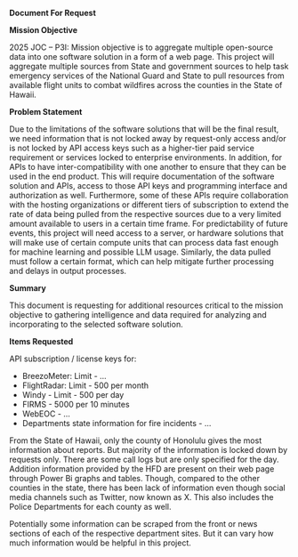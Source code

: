 **Document For Request**

**Mission Objective**

2025 JOC – P3I: Mission objective is to aggregate multiple open-source data into one software solution in a form of a web page. This project will aggregate multiple sources from State and government sources to help task emergency services of the National Guard and State to pull resources from available flight units to combat wildfires across the counties in the State of Hawaii.

**Problem Statement**

Due to the limitations of the software solutions that will be the final result, we need information that is not locked away by request-only access and/or is not locked by API access keys such as a higher-tier paid service requirement or services locked to enterprise environments. In addition, for APIs to have inter-compatibility with one another to ensure that they can be used in the end product. This will require documentation of the software solution and APIs, access to those API keys and programming interface and authorization as well. Furthermore, some of these APIs require collaboration with the hosting organizations or different tiers of subscription to extend the rate of data being pulled from the respective sources due to a very limited amount available to users in a certain time frame. For predictability of future events, this project will need access to a server, or hardware solutions that will make use of certain compute units that can process data fast enough for machine learning and possible LLM usage. Similarly, the data pulled must follow a certain format, which can help mitigate further processing and delays in output processes.

**Summary**

This document is  requesting for additional resources critical to the mission objective to gathering intelligence and data required for analyzing and incorporating to the selected software solution.

**Items Requested**

API subscription / license keys for:
- BreezoMeter: Limit - ...
- FlightRadar: Limit - 500 per month 
- Windy - Limit - 500 per day 
- FIRMS - 5000 per 10 minutes
- WebEOC - ...
- Departments state information for fire incidents - ...

From the State of Hawaii, only the county of Honolulu gives the most information about reports. But majority of the information is locked down by requests only. There are some call logs but are only specified for the day. Addition information provided by the HFD are present on their web page through Power Bi graphs and tables. Though, compared to the other counties in the state, there has been lack of information even though social media channels such as Twitter, now known as X. This also includes the Police Departments for each county as well. 

Potentially some information can be scraped from the front or news sections of each of the respective department sites. But it can vary how much information would be helpful in this project.

